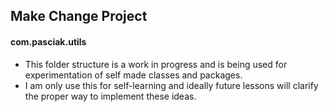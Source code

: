## Make Change Project

#### com.pasciak.utils

- This folder structure is a work in progress and is being used for experimentation of self made classes and packages.
- I am only use this for self-learning and ideally future lessons will clarify the proper way to implement these ideas.
